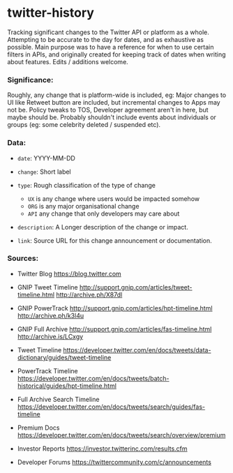 # twitter-history
Tracking significant changes to the Twitter API or platform as a whole. Attempting to be accurate to the day for dates, and as exhaustive as possible. Main purpose was to have a reference for when to use certain filters in APIs, and originally created for keeping track of dates when writing about features. Edits / additions welcome.

### Significance:

Roughly, any change that is platform-wide is included, eg: Major changes to UI like Retweet button are included, but incremental changes to Apps may not be. Policy tweaks to TOS, Developer agreement aren't in here, but maybe should be. Probably shouldn't include events about individuals or groups (eg: some celebrity deleted / suspended etc). 

### Data:

* `date`: YYYY-MM-DD

* `change`: Short label

* `type`: Rough classification of the type of change
	- `UX` is any change where users would be impacted somehow
	- `ORG` is any major organisational change
	- `API` any change that only developers may care about

* `description`: A Longer description of the change or impact.

* `link`: Source URL for this change announcement or documentation.

### Sources:

* Twitter Blog https://blog.twitter.com

* GNIP Tweet Timeline http://support.gnip.com/articles/tweet-timeline.html http://archive.ph/X87dl
* GNIP PowerTrack http://support.gnip.com/articles/hpt-timeline.html http://archive.ph/k3l4u
* GNIP Full Archive http://support.gnip.com/articles/fas-timeline.html http://archive.is/LCxgy

* Tweet Timeline https://developer.twitter.com/en/docs/tweets/data-dictionary/guides/tweet-timeline
* PowerTrack Timeline https://developer.twitter.com/en/docs/tweets/batch-historical/guides/hpt-timeline.html
* Full Archive Search Timeline https://developer.twitter.com/en/docs/tweets/search/guides/fas-timeline

* Premium Docs https://developer.twitter.com/en/docs/tweets/search/overview/premium

* Investor Reports https://investor.twitterinc.com/results.cfm
* Developer Forums https://twittercommunity.com/c/announcements
